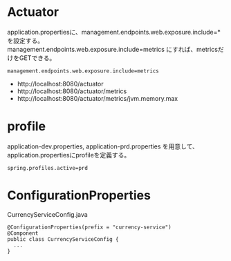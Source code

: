 # Actuator
application.propertiesに、management.endpoints.web.exposure.include=* を設定する。<br>
management.endpoints.web.exposure.include=metrics にすれば、metricsだけをGETできる。

```
management.endpoints.web.exposure.include=metrics
```

- http://localhost:8080/actuator
- http://localhost:8080/actuator/metrics
- http://localhost:8080/actuator/metrics/jvm.memory.max

# profile
application-dev.properties, application-prd.properties を用意して、application.propertiesにprofileを定義する。

```
spring.profiles.active=prd
```

# ConfigurationProperties
CurrencyServiceConfig.java

```
@ConfigurationProperties(prefix = "currency-service")
@Component
public class CurrencyServiceConfig {
  ...
}
```